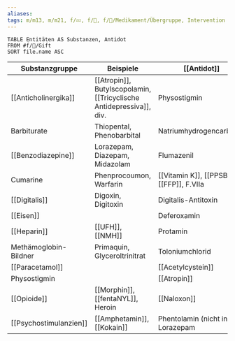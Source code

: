 ```yaml
---
aliases: 
tags: m/m13, m/m21, f/💤, f/🍄, f/💊/Medikament/Übergruppe, Intervention
---
```

```dataview
TABLE Entitäten AS Substanzen, Antidot
FROM #f/🍄/Gift
SORT file.name ASC
```






| Substanzgruppe        | Beispiele                                          | [[Antidot]]                              |
| --------------------- | -------------------------------------------------- | ---------------------------------------- |
| [[Anticholinergika]]  | [[Atropin]], Butylscopolamin, [[Tricyclische Antidepressiva]], div. | Physostigmin                             |
| Barbiturate           | Thiopental, Phenobarbital                          | Natriumhydrogencarbonat                  |
| [[Benzodiazepine]]    | Lorazepam, Diazepam, Midazolam                     | Flumazenil                               |
| Cumarine              | Phenprocoumon, Warfarin                            | [[Vitamin K]], [[PPSB]], [[FFP]], F.VIIa |
| [[Digitalis]]         | Digoxin, Digitoxin                                 | Digitalis-Antitoxin                      |
| [[Eisen]]             |                                                    | Deferoxamin                              |
| [[Heparin]]           | [[UFH]], [[NMH]]                                   | Protamin                                 |
| Methämoglobin-Bildner | Primaquin, Glyceroltrinitrat                       | Toloniumchlorid                          |
| [[Paracetamol]]       |                                                    | [[Acetylcystein]]                        |
| Physostigmin          |                                                    | [[Atropin]]                              |
| [[Opioide]]           | [[Morphin]], [[fentaNYL]], Heroin                  | [[Naloxon]]                              |
| [[Psychostimulanzien]]    | [[Amphetamin]], [[Kokain]]                             | Phentolamin (nicht in DE), Lorazepam                                         |

